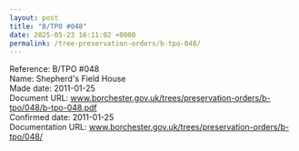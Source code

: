 ```yaml
---
layout: post
title: "B/TPO #048"
date: 2025-05-23 16:11:02 +0000
permalink: /tree-preservation-orders/b-tpo-048/
---
```


Reference:	B/TPO #048 <br/>
Name: Shepherd's Field House<br/>
Made date: 2011-01-25<br/>
Document URL: www.borchester.gov.uk/trees/preservation-orders/b-tpo/048/b-tpo-048.pdf<br/>
Confirmed date: 2011-01-25<br/>
Documentation URL: www.borchester.gov.uk/trees/preservation-orders/b-tpo/048/<br/>

